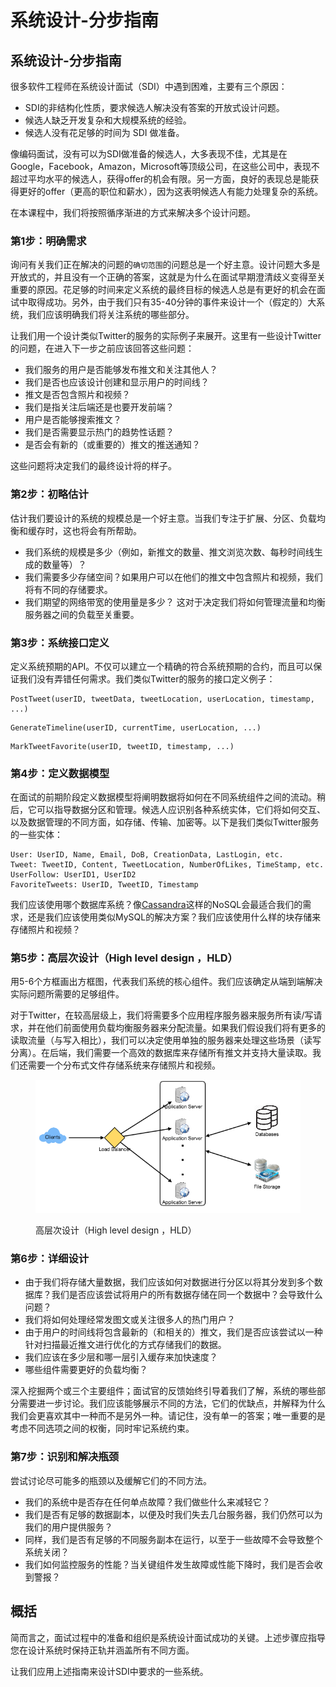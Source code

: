 # 系统设计-分步指南

## 系统设计-分步指南

很多软件工程师在系统设计面试（SDI）中遇到困难，主要有三个原因：

* SDI的非结构化性质，要求候选人解决没有答案的开放式设计问题。
* 候选人缺乏开发复杂和大规模系统的经验。
* 候选人没有花足够的时间为 SDI 做准备。

像编码面试，没有可以为SDI做准备的候选人，大多表现不佳，尤其是在Google，Facebook，Amazon，Microsoft等顶级公司，在这些公司中，表现不超过平均水平的候选人，获得offer的机会有限。另一方面，良好的表现总是能获得更好的offer（更高的职位和薪水），因为这表明候选人有能力处理复杂的系统。

在本课程中，我们将按照循序渐进的方式来解决多个设计问题。

### 第1步：明确需求

询问有关我们正在解决的问题的`确切范围`的问题总是一个好主意。设计问题大多是开放式的，并且没有一个正确的答案，这就是为什么在面试早期澄清歧义变得至关重要的原因。花足够的时间来定义系统的最终目标的候选人总是有更好的机会在面试中取得成功。另外，由于我们只有35-40分钟的事件来设计一个（假定的）大系统，我们应该明确我们将关注系统的哪些部分。

让我们用一个设计类似Twitter的服务的实际例子来展开。这里有一些设计Twitter的问题，在进入下一步之前应该回答这些问题：

* 我们服务的用户是否能够发布推文和关注其他人？
* 我们是否也应该设计创建和显示用户的时间线？
* 推文是否包含照片和视频？
* 我们是指关注后端还是也要开发前端？
* 用户是否能够搜索推文？
* 我们是否需要显示热门的趋势性话题？
* 是否会有新的（或重要的）推文的推送通知？

这些问题将决定我们的最终设计将的样子。

### 第2步：初略估计

估计我们要设计的系统的规模总是一个好主意。当我们专注于扩展、分区、负载均衡和缓存时，这也将会有所帮助。

* 我们系统的规模是多少（例如，新推文的数量、推文浏览次数、每秒时间线生成的数量等）？
* 我们需要多少存储空间？如果用户可以在他们的推文中包含照片和视频，我们将有不同的存储要求。
* 我们期望的网络带宽的使用量是多少？ 这对于决定我们将如何管理流量和均衡服务器之间的负载至关重要。

### 第3步：系统接口定义

定义系统预期的API。不仅可以建立一个精确的符合系统预期的合约，而且可以保证我们没有弄错任何需求。我们类似Twitter的服务的接口定义例子：

```
PostTweet(userID, tweetData, tweetLocation, userLocation, timestamp, ...)
```

```
GenerateTimeline(userID, currentTime, userLocation, ...)
```

```
MarkTweetFavorite(userID, tweetID, timestamp, ...)
```

### 第4步：定义数据模型

在面试的前期阶段定义数据模型将阐明数据将如何在不同系统组件之间的流动。稍后，它可以指导数据分区和管理。候选人应识别各种系统实体，它们将如何交互、以及数据管理的不同方面，如存储、传输、加密等。以下是我们类似Twitter服务的一些实体：

```
User: UserID, Name, Email, DoB, CreationData, LastLogin, etc.
Tweet: TweetID, Content, TweetLocation, NumberOfLikes, TimeStamp, etc.
UserFollow: UserID1, UserID2
FavoriteTweets: UserID, TweetID, Timestamp
```

我们应该使用哪个数据库系统？像[Cassandra](https://en.wikipedia.org/wiki/Apache\_Cassandra)这样的NoSQL会最适合我们的需求，还是我们应该使用类似MySQL的解决方案？我们应该使用什么样的块存储来存储照片和视频？

### 第5步：高层次设计（High level design ，HLD）

用5-6个方框画出方框图，代表我们系统的核心组件。我们应该确定从端到端解决实际问题所需要的足够组件。

对于Twitter，在较高层级上，我们将需要多个应用程序服务器来服务所有读/写请求，并在他们前面使用负载均衡服务器来分配流量。如果我们假设我们将有更多的读取流量（与写入相比），我们可以决定使用单独的服务器来处理这些场景（读写分离）。在后端，我们需要一个高效的数据库来存储所有推文并支持大量读取。我们还需要一个分布式文件存储系统来存储照片和视频。

<figure><img src="../.gitbook/assets/image (12).png" alt=""><figcaption><p>高层次设计（High level design ，HLD）</p></figcaption></figure>

### 第6步：详细设计

* 由于我们将存储大量数据，我们应该如何对数据进行分区以将其分发到多个数据库？我们是否应该尝试将用户的所有数据存储在同一个数据中？会导致什么问题？
* 我们将如何处理经常发图文或关注很多人的热门用户？
* 由于用户的时间线将包含最新的（和相关的）推文，我们是否应该尝试以一种针对扫描最近推文进行优化的方式存储我们的数据。
* 我们应该在多少层和哪一层引入缓存来加快速度？
* 哪些组件需要更好的负载均衡？

深入挖掘两个或三个主要组件；面试官的反馈始终引导着我们了解，系统的哪些部分需要进一步讨论。我们应该能够展示不同的方法，它们的优缺点，并解释为什么我们会更喜欢其中一种而不是另外一种。请记住，没有单一的答案；唯一重要的是考虑不同选项之间的权衡，同时牢记系统约束。

### 第7步：识别和解决瓶颈

尝试讨论尽可能多的瓶颈以及缓解它们的不同方法。

* 我们的系统中是否存在任何单点故障？我们做些什么来减轻它？
* 我们是否有足够的数据副本，以便及时我们失去几台服务器，我们仍然可以为我们的用户提供服务？
* 同样，我们是否有足够的不同服务副本在运行，以至于一些故障不会导致整个系统关闭？
* 我们如何监控服务的性能？当关键组件发生故障或性能下降时，我们是否会收到警报？

## 概括

简而言之，面试过程中的准备和组织是系统设计面试成功的关键。上述步骤应指导您在设计系统时保持正轨并涵盖所有不同方面。

让我们应用上述指南来设计SDI中要求的一些系统。
